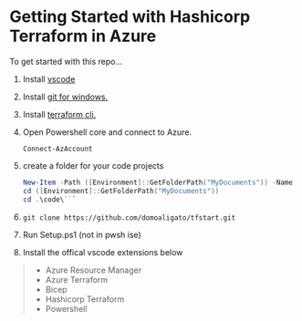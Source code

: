 # Getting Started with Hashicorp Terraform in Azure

To get started with this repo...
1. Install [vscode](https://code.visualstudio.com/download)
1. Install [git for windows.](https://gitforwindows.org/)
1. Install [terraform cli.](https://developer.hashicorp.com/terraform/downloads)
1. Open Powershell core and connect to Azure.

    `Connect-AzAccount`
1. create a folder for your code projects

    ```powershell
    New-Item -Path ([Environment]::GetFolderPath("MyDocuments")) -Name "code" -ItemType "directory"
    cd ([Environment]::GetFolderPath("MyDocuments"))
    cd .\code\```
1. `git clone https://github.com/domoaligato/tfstart.git`

1. Run Setup.ps1 (not in pwsh ise)

1. Install the offical vscode extensions below
>*  Azure Resource Manager
>*  Azure Terraform
>*  Bicep
>*  Hashicorp Terraform
>*  Powershell
